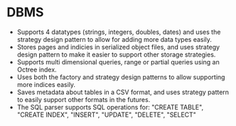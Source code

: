 # DBMS
- Supports 4 datatypes (strings, integers, doubles, dates) and uses the strategy design pattern to allow for adding more data types easily.
- Stores pages and indicies in serialized object files, and uses strategy design pattern to make it easier to support other storage strategies.
- Supports multi dimensional queries, range or partial queries using an Octree index.
- Uses both the factory and strategy design patterns to allow supporting more indices easily.
- Saves metadata about tables in a CSV format, and uses strategy pattern to easily support other formats in the futures.
- The SQL parser supports SQL operations for: "CREATE TABLE", "CREATE INDEX", "INSERT", "UPDATE", "DELETE", "SELECT"
